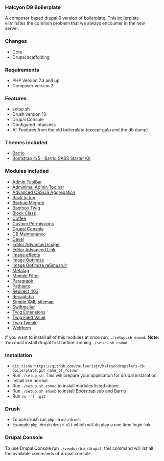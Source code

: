 ### Halcyon D9 Boilerplate
A composer based drupal 9 version of boilerplate. This boilerplate eliminates the common problem that we always encounter in the new server.

### Changes
* Core
* Drupal scaffolding

### Requirements
* PHP Version 7.3 and up
* Composer version 2

### Features
* setup.sh
* Drush version 10
* Drupal Console
* Configured .htaccess
* All Features from the old boilerplate (except gulp and the db dump)

### Themes included
* [Barrio](https://www.drupal.org/project/bootstrap_barrio)
* [Bootstrap 4/5 - Barrio SASS Starter Kit](https://www.drupal.org/project/bootstrap_sass)

### Modules included
* [Admin Toolbar](https://www.drupal.org/project/admin_toolbar)
* [Adminimal Admin Toolbar](https://www.drupal.org/project/adminimal_admin_toolbar)
* [Advanced CSS/JS Aggregation](https://www.drupal.org/project/advagg)
* [Back to top](https://www.drupal.org/project/back_to_top)
* [Backup Migrate](https://www.drupal.org/project/backup_migrate)
* [Bamboo Twig](https://www.drupal.org/project/bamboo_twig)
* [Block Class](https://www.drupal.org/project/block_class)
* [Coffee](https://www.drupal.org/project/coffee)
* [Custom Permissions](https://www.drupal.org/project/config_perms)
* [Drupal Console](https://drupalconsole.com/)
* [DB Maintenance](https://www.drupal.org/project/db_maintenance)
* [Devel](https://www.drupal.org/project/devel)
* [Editor Advanced Image](https://www.drupal.org/project/editor_advanced_image)
* [Editor Advanced Link](drupal/editor_advanced_link)
* [Image effects](https://www.drupal.org/project/image_effects)
* [Image Optimize](https://www.drupal.org/project/imageapi_optimize)
* [Image Optimize reSmush.it](https://www.drupal.org/project/imageapi_optimize_resmushit)
* [Metatag](https://www.drupal.org/project/metatag)
* [Module Filter](https://www.drupal.org/project/module_filter)
* [Paragraph](https://www.drupal.org/project/paragraphs)
* [Pathauto](https://www.drupal.org/project/pathauto)
* [Redirect 403](https://www.drupal.org/project/r4032login)
* [Recaptcha](https://www.drupal.org/project/recaptcha)
* [Simple XML sitemap](https://www.drupal.org/project/simple_sitemap)
* [Swiftmailer](https://www.drupal.org/project/swiftmailer)
* [Twig Extensions](https://www.drupal.org/project/twig_extensions)
* [Twig Field Value](https://www.drupal.org/project/twig_field_value)
* [Twig Tweak](drupal/twig_tweak)
* [Webform](https://www.drupal.org/project/webform)

If you want to install all of this modules at once run, `./setup.sh enmod`. **Note:** You must install drupal first before running `./setup.sh enmod`.

### Installation
* `git clone https://github.com/raulsuriajr/halcyondrupalers-d9-boilerplate.git name_of_folder`
* Run `./setup.sh`. This will prepare your application for drupal installation
* Install like normal
* Run `./setup.sh enmod` to install modules listed above.
* Run `./setup.sh ensub` to install Bootstrap sub and Barrio
* Run `rm -rf .git`

### Drush
* To use drush run `php drush/drush`
* Example `php drush/drush uli` which will display a one time login link.

### Drupal Console
To use Drupal Console run `./vendor/bin/drupal`, this command will list all the available commands of drupal console
